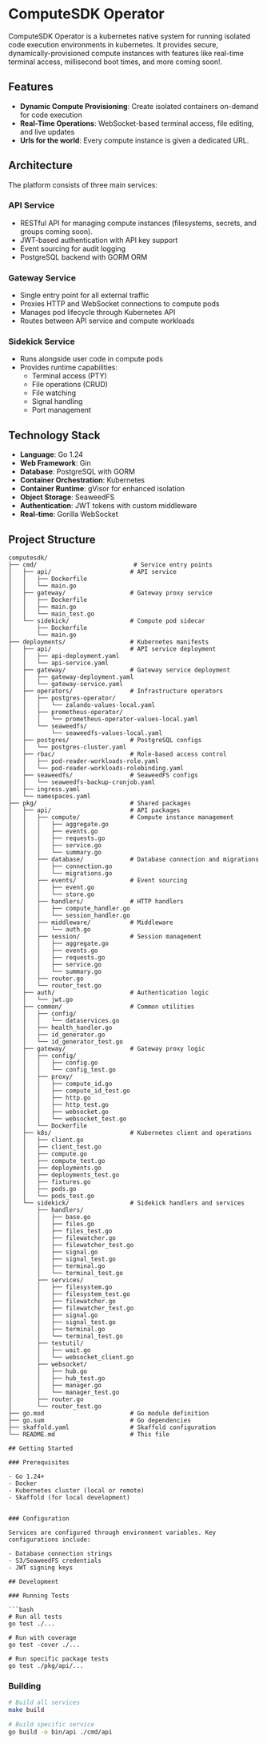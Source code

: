 # ComputeSDK Operator

ComputeSDK Operator is a kubernetes native system for running isolated code execution environments in kubernetes. It provides secure, dynamically-provisioned compute instances with features like real-time terminal access, millisecond boot times, and more coming soon!.

## Features

- **Dynamic Compute Provisioning**: Create isolated containers on-demand for code execution
- **Real-Time Operations**: WebSocket-based terminal access, file editing, and live updates
- **Urls for the world**: Every compute instance is given a dedicated URL.

## Architecture

The platform consists of three main services:

### API Service
- RESTful API for managing compute instances (filesystems, secrets, and groups coming soon).
- JWT-based authentication with API key support
- Event sourcing for audit logging
- PostgreSQL backend with GORM ORM

### Gateway Service
- Single entry point for all external traffic
- Proxies HTTP and WebSocket connections to compute pods
- Manages pod lifecycle through Kubernetes API
- Routes between API service and compute workloads

### Sidekick Service
- Runs alongside user code in compute pods
- Provides runtime capabilities:
  - Terminal access (PTY)
  - File operations (CRUD)
  - File watching
  - Signal handling
  - Port management

## Technology Stack

- **Language**: Go 1.24
- **Web Framework**: Gin
- **Database**: PostgreSQL with GORM
- **Container Orchestration**: Kubernetes
- **Container Runtime**: gVisor for enhanced isolation
- **Object Storage**: SeaweedFS
- **Authentication**: JWT tokens with custom middleware
- **Real-time**: Gorilla WebSocket

## Project Structure

```
computesdk/
├── cmd/                           # Service entry points
│   ├── api/                      # API service
│   │   ├── Dockerfile
│   │   └── main.go
│   ├── gateway/                  # Gateway proxy service
│   │   ├── Dockerfile
│   │   ├── main.go
│   │   └── main_test.go
│   └── sidekick/                 # Compute pod sidecar
│       ├── Dockerfile
│       └── main.go
├── deployments/                  # Kubernetes manifests
│   ├── api/                      # API service deployment
│   │   ├── api-deployment.yaml
│   │   └── api-service.yaml
│   ├── gateway/                  # Gateway service deployment
│   │   ├── gateway-deployment.yaml
│   │   └── gateway-service.yaml
│   ├── operators/                # Infrastructure operators
│   │   ├── postgres-operator/
│   │   │   └── zalando-values-local.yaml
│   │   ├── prometheus-operator/
│   │   │   └── prometheus-operator-values-local.yaml
│   │   └── seaweedfs/
│   │       └── seaweedfs-values-local.yaml
│   ├── postgres/                 # PostgreSQL configs
│   │   └── postgres-cluster.yaml
│   ├── rbac/                     # Role-based access control
│   │   ├── pod-reader-workloads-role.yaml
│   │   └── pod-reader-workloads-rolebinding.yaml
│   ├── seaweedfs/                # SeaweedFS configs
│   │   └── seaweedfs-backup-cronjob.yaml
│   ├── ingress.yaml
│   └── namespaces.yaml
├── pkg/                          # Shared packages
│   ├── api/                      # API packages
│   │   ├── compute/              # Compute instance management
│   │   │   ├── aggregate.go
│   │   │   ├── events.go
│   │   │   ├── requests.go
│   │   │   ├── service.go
│   │   │   └── summary.go
│   │   ├── database/             # Database connection and migrations
│   │   │   ├── connection.go
│   │   │   └── migrations.go
│   │   ├── events/               # Event sourcing
│   │   │   ├── event.go
│   │   │   └── store.go
│   │   ├── handlers/             # HTTP handlers
│   │   │   ├── compute_handler.go
│   │   │   └── session_handler.go
│   │   ├── middleware/           # Middleware
│   │   │   └── auth.go
│   │   ├── session/              # Session management
│   │   │   ├── aggregate.go
│   │   │   ├── events.go
│   │   │   ├── requests.go
│   │   │   ├── service.go
│   │   │   └── summary.go
│   │   ├── router.go
│   │   └── router_test.go
│   ├── auth/                     # Authentication logic
│   │   └── jwt.go
│   ├── common/                   # Common utilities
│   │   ├── config/
│   │   │   └── dataservices.go
│   │   ├── health_handler.go
│   │   ├── id_generator.go
│   │   └── id_generator_test.go
│   ├── gateway/                  # Gateway proxy logic
│   │   ├── config/
│   │   │   ├── config.go
│   │   │   └── config_test.go
│   │   ├── proxy/
│   │   │   ├── compute_id.go
│   │   │   ├── compute_id_test.go
│   │   │   ├── http.go
│   │   │   ├── http_test.go
│   │   │   ├── websocket.go
│   │   │   └── websocket_test.go
│   │   └── Dockerfile
│   ├── k8s/                      # Kubernetes client and operations
│   │   ├── client.go
│   │   ├── client_test.go
│   │   ├── compute.go
│   │   ├── compute_test.go
│   │   ├── deployments.go
│   │   ├── deployments_test.go
│   │   ├── fixtures.go
│   │   ├── pods.go
│   │   └── pods_test.go
│   └── sidekick/                 # Sidekick handlers and services
│       ├── handlers/
│       │   ├── base.go
│       │   ├── files.go
│       │   ├── files_test.go
│       │   ├── filewatcher.go
│       │   ├── filewatcher_test.go
│       │   ├── signal.go
│       │   ├── signal_test.go
│       │   ├── terminal.go
│       │   └── terminal_test.go
│       ├── services/
│       │   ├── filesystem.go
│       │   ├── filesystem_test.go
│       │   ├── filewatcher.go
│       │   ├── filewatcher_test.go
│       │   ├── signal.go
│       │   ├── signal_test.go
│       │   ├── terminal.go
│       │   └── terminal_test.go
│       ├── testutil/
│       │   ├── wait.go
│       │   └── websocket_client.go
│       ├── websocket/
│       │   ├── hub.go
│       │   ├── hub_test.go
│       │   ├── manager.go
│       │   └── manager_test.go
│       ├── router.go
│       └── router_test.go
├── go.mod                        # Go module definition
├── go.sum                        # Go dependencies
├── skaffold.yaml                 # Skaffold configuration
└── README.md                     # This file

## Getting Started

### Prerequisites

- Go 1.24+
- Docker
- Kubernetes cluster (local or remote)
- Skaffold (for local development)


### Configuration

Services are configured through environment variables. Key configurations include:

- Database connection strings
- S3/SeaweedFS credentials
- JWT signing keys

## Development

### Running Tests

```bash
# Run all tests
go test ./...

# Run with coverage
go test -cover ./...

# Run specific package tests
go test ./pkg/api/...
```

### Building

```bash
# Build all services
make build

# Build specific service
go build -o bin/api ./cmd/api
```

